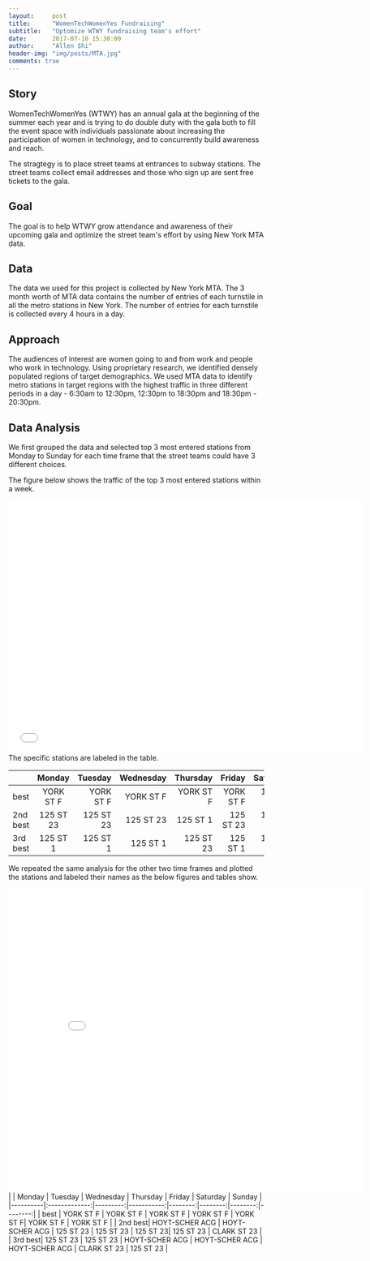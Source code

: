 ```yaml
---
layout:     post
title:      "WomenTechWomenYes Fundraising"
subtitle:   "Optomize WTWY fundraising team's effort"
date:       2017-07-10 15:30:00
author:     "Allen Shi"
header-img: "img/posts/MTA.jpg"
comments: true
---
```


## Story
WomenTechWomenYes (WTWY) has an annual gala at the beginning of the summer each year and is trying to do double duty with the gala both to fill the event space with individuals passionate about increasing the participation of women in technology, and to concurrently build awareness and reach.

The stragtegy is to place street teams at entrances to subway stations. The street teams collect email addresses and those who sign up are sent free tickets to the gala.

## Goal
The goal is to help WTWY grow attendance and awareness of their upcoming gala and optimize the street team's effort by using New York MTA data.

## Data
The data we used for this project is collected by New York MTA. The 3 month worth of MTA data contains the number of entries of each turnstile in all the metro stations in New York. The number of entries for each turnstile is collected every 4 hours in a day.

## Approach
The audiences of interest are women going to and from work and people who work in technology. Using proprietary research, we identified densely populated regions of target demographics. We used MTA data to identify metro stations in target regions with the highest traffic in three different periods in a day - 6:30am to 12:30pm, 12:30pm to 18:30pm and 18:30pm - 20:30pm. 

## Data Analysis

We first grouped the data and selected top 3 most entered stations from Monday to Sunday for each time frame that the street teams could have 3 different choices.

The figure below shows the traffic of the top 3 most entered stations within a week. 
<iframe width="700" height="500" frameborder="0" scrolling="no" src="//plot.ly/~a98051827/48.embed"></iframe>
The specific stations are labeled in the table.

|          |  Monday   |  Tuesday |   Wednesday | Thursday | Friday | Saturday | Sunday | 
|----------|:-------------:|---------:|-----------:|--------:|--------:|--------:|--------:|
|   best   |  YORK ST F |  YORK ST F |   YORK ST F |   YORK ST F | YORK ST F| 125 ST 1 | 125 ST 23 |
|  2nd best|  125 ST 23 |  125 ST 23 |   125 ST 23 |   125 ST 1  | 125 ST 23| 125 ST 23 | 125 ST ABCD |
|  3rd best|  125 ST 1  |  125 ST 1  |   125 ST 1  |   125 ST 23 | 125 ST 1| 125 ST ABCD | 125 ST 1 |

We repeated the same analysis for the other two time frames and plotted the stations and labeled their names as the below figures and tables show.
<iframe width="700" height="600" frameborder="0" scrolling="no" src="//plot.ly/~a98051827/50.embed"></iframe>
|          |  Monday   |  Tuesday |   Wednesday | Thursday | Friday | Saturday | Sunday | 
|----------|:-------------:|---------:|-----------:|--------:|--------:|--------:|--------:|
|   best   |  YORK ST F |  YORK ST F |   YORK ST F |   YORK ST F | YORK ST F| YORK ST F | YORK ST F |
|  2nd best| HOYT-SCHER ACG | HOYT-SCHER ACG |   125 ST 23 | 125 ST 23 | 125 ST 23| 125 ST 23 | CLARK ST 23 |
|  3rd best|  125 ST 23  |  125 ST 23 | HOYT-SCHER ACG | HOYT-SCHER ACG | HOYT-SCHER ACG | CLARK ST 23 | 125 ST 23 |




